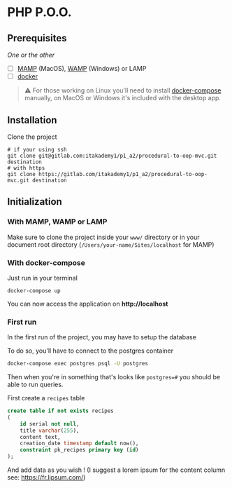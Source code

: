# PHP P.O.O.

## Prerequisites

*One or the other*

- [ ] [MAMP](https://www.mamp.info/en/downloads/) (MacOS), [WAMP](https://www.wampserver.com/en/download-wampserver-64bits/) (Windows) or LAMP
- [ ] [docker](https://docs.docker.com/get-docker/)

> ⚠️ For those working on Linux you'll need to install [docker-compose](https://docs.docker.com/compose/install/#install-compose-on-linux-systems) manually, on MacOS or Windows it's included with the desktop app.

## Installation

Clone the project

```shell
# if your using ssh
git clone git@gitlab.com:itakademy1/p1_a2/procedural-to-oop-mvc.git destination
# with https
git clone https://gitlab.com/itakademy1/p1_a2/procedural-to-oop-mvc.git destination
```

## Initialization

### With MAMP, WAMP or LAMP

Make sure to clone the project inside your `www/` directory or in your document root directory
(`/Users/your-name/Sites/localhost` for MAMP)

### With docker-compose

Just run in your terminal

```shell
docker-compose up
```

You can now access the application on **http://localhost**

### First run

In the first run of the project, you may have to setup the database

To do so, you'll have to connect to the postgres container

```sh
docker-compose exec postgres psql -U postgres 
```

Then when you're in something that's looks like `postgres=#` you should be able to run queries.

First create a `recipes` table

```sql
create table if not exists recipes
(
    id serial not null,
    title varchar(255),
    content text,
    creation_date timestamp default now(),
    constraint pk_recipes primary key (id)
);
```

And add data as you wish ! (I suggest a lorem ipsum for the content column see: https://fr.lipsum.com/)
